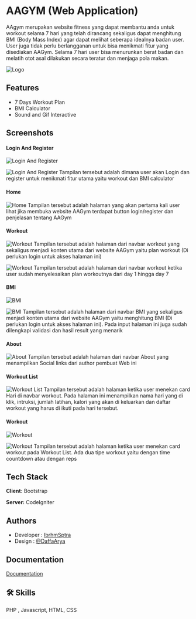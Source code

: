
# AAGYM (Web Application)

AAgym merupakan website fitness yang dapat membantu anda untuk workout selama 7 hari yang telah dirancang sekaligus dapat menghitung BMI (Body Mass Index) agar dapat melihat seberapa idealnya badan user. User juga tidak perlu berlangganan untuk bisa menikmati fitur yang disediakan AAGym. Selama 7 hari user bisa menurunkan berat badan dan melatih otot asal dilakukan secara teratur dan menjaga pola makan.


![Logo](https://i.postimg.cc/q7czvqKS/logo.png)


## Features

- 7 Days Workout Plan
- BMI Calculator
- Sound and Gif Interactive



## Screenshots

#### Login And Register
![Login And Register](https://i.postimg.cc/pLpxgjpZ/Login.png)

![Login And Register](https://i.postimg.cc/d1W5Ph72/Register.png)
Tampilan tersebut adalah dimana user akan Login dan register untuk menikmati fitur utama yaitu workout dan BMI calculator

#### Home
![Home](https://i.postimg.cc/WzkYG230/Outer-Home.png)
Tampilan tersebut adalah halaman yang akan pertama kali user lihat jika membuka website AAGym terdapat button login/register dan penjelasan tentang AAGym

#### Workout
![Workout](https://i.postimg.cc/y8kgvkBq/Outer-Workout.png)
Tampilan tersebut adalah halaman dari navbar workout yang sekaligus menjadi konten utama dari website AAGym yaitu plan workout (Di perlukan login untuk akses halaman ini)

![Workout](https://i.postimg.cc/Hx2XFRhF/Outer-Workout-FINISHED.png)
Tampilan tersebut adalah halaman dari navbar workout ketika user sudah menyelesaikan plan workoutnya dari day 1 hingga day 7

#### BMI
![BMI](https://i.postimg.cc/W3BcLYq6/Outer-BMI.png)

![BMI](https://i.postimg.cc/FzbS0qjT/BMI-result.png)
Tampilan tersebut adalah halaman dari navbar BMI yang sekaligus menjadi konten utama dari website AAGym yaitu menghitung BMI (Di perlukan login untuk akses halaman ini). Pada input halaman ini juga sudah dilengkapi validasi dan hasil result yang menarik

#### About
![About](https://i.postimg.cc/855zPYC2/Outer-About.png)
Tampilan tersebut adalah halaman dari navbar About yang menampilkan Social links dari author pembuat Web ini

#### Workout List
![Workout List](https://i.postimg.cc/T1v2q306/Inner-List-Workout.png)
Tampilan tersebut adalah halaman ketika user menekan card Hari di navbar workout. Pada halaman ini menampilkan nama hari yang di klik, intruksi, jumlah latihan, kalori yang akan di keluarkan dan daftar workout yang harus di ikuti pada hari tersebut.

#### Workout
![Workout](https://i.postimg.cc/PJV3nP7G/Inner-Workout-With-Time.png)

![Workout](https://i.postimg.cc/9M8trsYZ/Inner-Workout-With-Reps.png)
Tampilan tersebut adalah halaman ketika user menekan card workout pada Workout List. Ada dua tipe workout yaitu dengan time countdown atau dengan reps


## Tech Stack

**Client:** Bootstrap

**Server:** CodeIgniter


## Authors

- Developer : [IbrhmSptra](https://www.github.com/IbrhmSptra)
- Design : [@DaffaArya](https://www.instagram.com/daffa_rya/)


## Documentation

[Documentation](https://linktodocumentation)


## 🛠 Skills
PHP , Javascript, HTML, CSS
